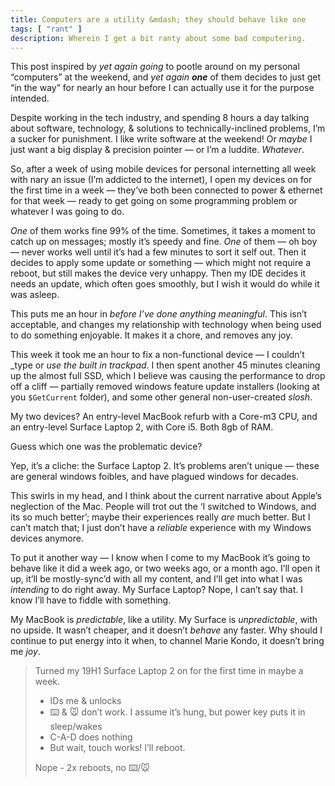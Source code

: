 ```yaml
---
title: Computers are a utility &mdash; they should behave like one
tags: [ "rant" ]
description: Wherein I get a bit ranty about some bad computering.
---
```

This post inspired by _yet again going_ to pootle around on my personal
“computers” at the weekend, and _yet again **one**_ of them decides to just get
“in the way” for nearly an hour before I can actually use it for the purpose
intended.

Despite working in the tech industry, and spending 8 hours a day talking about
software, technology, & solutions to technically-inclined problems, I’m a sucker
for punishment. I like write software at the weekend! Or _maybe_ I just want a
big display & precision pointer — or I’m a luddite. _Whatever_.

So, after a week of using mobile devices for personal internetting all week with
nary an issue (I’m addicted to the internet), I open my devices on for the first
time in a week — they’ve both been connected to power & ethernet for that week —
ready to get going on some programming problem or whatever I was going to do.

_One_ of them works fine 99% of the time. Sometimes, it takes a moment to catch
up on messages; mostly it’s speedy and fine. _One_ of them — oh boy — never
works well until it’s had a few minutes to sort it self out. Then it decides to
apply some update or something — which might not require a reboot, but still
makes the device very unhappy. Then my IDE decides it needs an update, which
often goes smoothly, but I wish it would do while it was asleep.

This puts me an hour in _before I’ve done anything meaningful_. This isn’t
acceptable, and changes my relationship with technology when being used to do
something enjoyable. It makes it a chore, and removes any joy.

This week it took me an hour to fix a non-functional device — I couldn’t _type
or _use the built in trackpad_. I then spent another 45 minutes cleaning up the
almost full SSD, which I believe was causing the performance to drop off a cliff
— partially removed windows feature update installers (looking at you
`$GetCurrent` folder), and some other general non-user-created _slosh_.

My two devices? An entry-level MacBook refurb with a Core-m3 CPU, and an
entry-level Surface Laptop 2, with Core i5. Both 8gb of RAM.

Guess which one was the problematic device?

Yep, it’s a cliche: the Surface Laptop 2. It’s problems aren’t unique — these
are general windows foibles, and have plagued windows for decades.

This swirls in my head, and I think about the current narrative about Apple’s
neglection of the Mac. People will trot out the ‘I switched to Windows, and its
so much better’; maybe their experiences really *are* much better. But I can’t
match that; I just don’t have a _reliable_ experience with my Windows devices
anymore.

To put it another way — I know when I come to my MacBook it’s going to behave
like it did a week ago, or two weeks ago, or a month ago. I’ll open it up, it’ll
be mostly-sync’d with all my content, and I’ll get into what I was _intending_
to do right away. My Surface Laptop? Nope, I can’t say that. I know I’ll have to
fiddle with something.

My MacBook is _predictable_, like a utility. My Surface is _unpredictable_, with
no upside. It wasn’t cheaper, and it doesn’t _behave_ any faster. Why should I
continue to put energy into it when, to channel Marie Kondo, it doesn’t bring me
_joy_.

> Turned my 19H1 Surface Laptop 2 on for the first time in maybe a week.
> - IDs me & unlocks
> - ⌨️ & 🐭 don’t work. I assume it’s hung, but power key puts it in sleep/wakes
> - C-A-D does nothing
> - But wait, touch works! I’ll reboot.
>
> Nope - 2x reboots, no ⌨️/🐭